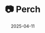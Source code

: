 ---
title: '📷 Perch'
date: '2025-04-11'
image: 'https://cdn.diblasio.social/static/photos/2025/20250411_125614.jpg'
thumbnail: 'https://cdn.diblasio.social/static/photos/2025/thumbnails/20250411_125614.jpg'
alt_text: "A black bird perched on the edge of a modern, curved building roof against a clear blue sky."
tags:
  - "#Photography"
  - "#Netherlands"
  - "#Huizen"
  - "#Architecture"
  - "#Minimalism"
  - "#UrbanPhotography"
  - "#FujifilmXT4"
  - "#Abstract"
  - "#Design"
description: ''
created_date: '2025-04-11'
location: "209, Gooilandweg, Zenderwijk, Huizen, Noord-Holland, Nederland, 1271 LD, Nederland"
exif_data: "FUJIFILM X-T4 XF100-400mmF4.5-5.6 R LM OIS WR (1/1100 | f/5.6 | ISO 160)"
draft: false
---